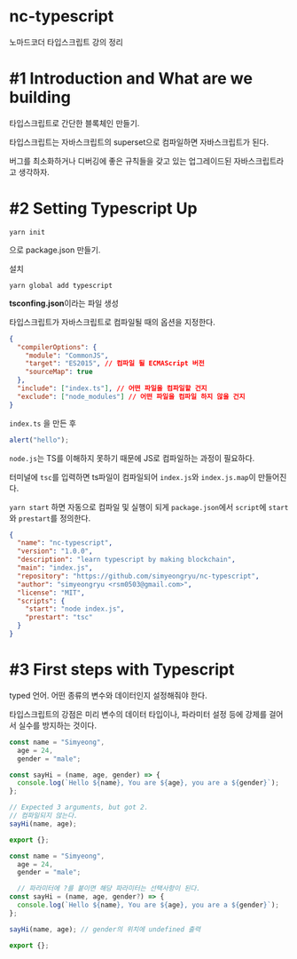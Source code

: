 # nc-typescript
노마드코더 타입스크립트 강의 정리

# #1 Introduction and What are we building

타입스크립트로 간단한 블록체인 만들기.

타입스크립트는 자바스크립트의 superset으로 컴파일하면 자바스크립트가 된다.

버그를 최소화하거나 디버깅에 좋은 규칙들을 갖고 있는 업그레이드된 자바스크립트라고 생각하자.

# #2 Setting Typescript Up

```
yarn init
```
으로 package.json 만들기.

설치
```
yarn global add typescript
```

**tsconfing.json**이라는 파일 생성

타입스크립트가 자바스크립트로 컴파일될 때의 옵션을 지정한다.

```json
{
  "compilerOptions": {
    "module": "CommonJS",
    "target": "ES2015", // 컴파일 될 ECMAScript 버전
    "sourceMap": true
  },
  "include": ["index.ts"], // 어떤 파일을 컴파일할 건지
  "exclude": ["node_modules"] // 어떤 파일을 컴파일 하지 않을 건지
}
```

`index.ts` 을 만든 후

```ts
alert("hello");
```

`node.js`는 TS를 이해하지 못하기 때문에 JS로 컴파일하는 과정이 필요하다.

터미널에 `tsc`를 입력하면 ts파일이 컴파일되어 `index.js`와 `index.js.map`이 만들어진다.

`yarn start` 하면 자동으로 컴파일 및 실행이 되게 `package.json`에서 `script`에 `start`와 `prestart`를 정의한다.

```json
{
  "name": "nc-typescript",
  "version": "1.0.0",
  "description": "learn typescript by making blockchain",
  "main": "index.js",
  "repository": "https://github.com/simyeongryu/nc-typescript",
  "author": "simyeongryu <rsm0503@gmail.com>",
  "license": "MIT",
  "scripts": {
    "start": "node index.js",
    "prestart": "tsc"
  }
}
```

# #3 First steps with Typescript

typed 언어. 어떤 종류의 변수와 데이터인지 설정해줘야 한다.

타입스크립트의 강점은 미리 변수의 데이터 타입이나, 파라미터 설정 등에 강제를 걸어서 실수를 방지하는 것이다.

```ts
const name = "Simyeong",
  age = 24,
  gender = "male";

const sayHi = (name, age, gender) => {
  console.log(`Hello ${name}, You are ${age}, you are a ${gender}`);
};

// Expected 3 arguments, but got 2.
// 컴파일되지 않는다.
sayHi(name, age);

export {};
```

```ts
const name = "Simyeong",
  age = 24,
  gender = "male";

  // 파라미터에 ?를 붙이면 해당 파라미터는 선택사항이 된다.
const sayHi = (name, age, gender?) => {
  console.log(`Hello ${name}, You are ${age}, you are a ${gender}`);
};

sayHi(name, age); // gender의 위치에 undefined 출력

export {};
```